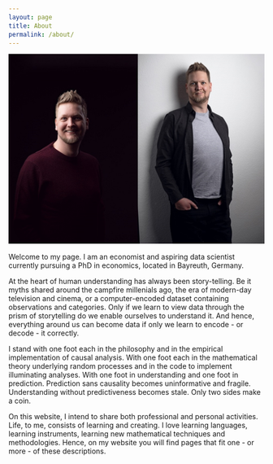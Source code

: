 ```yaml
---
layout: page
title: About
permalink: /about/
---
```

![me](assets/images/zusatzfoto3.jpg)

Welcome to my page. I am an economist and aspiring data scientist currently pursuing a PhD in economics, located in Bayreuth, Germany.

At the heart of human understanding has always been story-telling. Be it myths shared around the campfire millenials ago, the era of modern-day television and cinema, or a computer-encoded dataset containing observations and categories. Only if we learn to view data through the prism of storytelling do we enable ourselves to understand it. And hence, everything around us can become data if only we learn to encode - or decode - it correctly.

I stand with one foot each in the philosophy and in the empirical implementation of causal analysis. With one foot each in the mathematical theory underlying random processes and in the code to implement illuminating analyses. With one foot in understanding and one foot in prediction. Prediction sans causality becomes uninformative and fragile. Understanding without predictiveness becomes stale. Only two sides make a coin.

On this website, I intend to share both professional and personal activities. Life, to me, consists of learning and creating. I love learning languages, learning instruments, learning new mathematical techniques and methodologies. Hence, on my website you will find pages that fit one - or more - of these descriptions.
